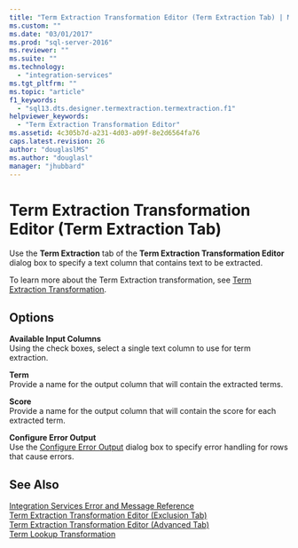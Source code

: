 ```yaml
---
title: "Term Extraction Transformation Editor (Term Extraction Tab) | Microsoft Docs"
ms.custom: ""
ms.date: "03/01/2017"
ms.prod: "sql-server-2016"
ms.reviewer: ""
ms.suite: ""
ms.technology: 
  - "integration-services"
ms.tgt_pltfrm: ""
ms.topic: "article"
f1_keywords: 
  - "sql13.dts.designer.termextraction.termextraction.f1"
helpviewer_keywords: 
  - "Term Extraction Transformation Editor"
ms.assetid: 4c305b7d-a231-4d03-a09f-8e2d6564fa76
caps.latest.revision: 26
author: "douglaslMS"
ms.author: "douglasl"
manager: "jhubbard"
---
```

# Term Extraction Transformation Editor (Term Extraction Tab)
  Use the **Term Extraction** tab of the **Term Extraction Transformation Editor** dialog box to specify a text column that contains text to be extracted.  
  
 To learn more about the Term Extraction transformation, see [Term Extraction Transformation](../../../integration-services/data-flow/transformations/term-extraction-transformation.md).  
  
## Options  
 **Available Input Columns**  
 Using the check boxes, select a single text column to use for term extraction.  
  
 **Term**  
 Provide a name for the output column that will contain the extracted terms.  
  
 **Score**  
 Provide a name for the output column that will contain the score for each extracted term.  
  
 **Configure Error Output**  
 Use the [Configure Error Output](http://msdn.microsoft.com/library/5f8da390-fab5-44f8-b268-d8fa313ce4b9) dialog box to specify error handling for rows that cause errors.  
  
## See Also  
 [Integration Services Error and Message Reference](../../../integration-services/integration-services-error-and-message-reference.md)   
 [Term Extraction Transformation Editor &#40;Exclusion Tab&#41;](../../../integration-services/data-flow/transformations/term-extraction-transformation-editor-exclusion-tab.md)   
 [Term Extraction Transformation Editor &#40;Advanced Tab&#41;](../../../integration-services/data-flow/transformations/term-extraction-transformation-editor-advanced-tab.md)   
 [Term Lookup Transformation](../../../integration-services/data-flow/transformations/term-lookup-transformation.md)  
  
  